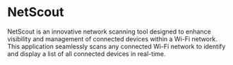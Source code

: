# NetScout
NetScout is an innovative network scanning tool designed to enhance visibility and management of connected devices within a Wi-Fi network. This application seamlessly scans any connected Wi-Fi network to identify and display a list of all connected devices in real-time.
